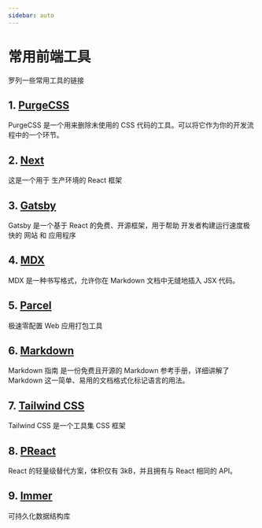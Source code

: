 ```yaml
---
sidebar: auto
---
```


# 常用前端工具

罗列一些常用工具的链接

## 1. [PurgeCSS](https://www.purgecss.cn/)

PurgeCSS 是一个用来删除未使用的 CSS 代码的工具。可以将它作为你的开发流程中的一个环节。

## 2. [Next](https://www.nextjs.cn/)

这是一个用于 生产环境的 React 框架

## 3. [Gatsby](https://www.gatsbyjs.cn/)

Gatsby 是一个基于 React 的免费、开源框架，用于帮助 开发者构建运行速度极快的 网站 和 应用程序

## 4. [MDX](https://www.mdxjs.cn/)

MDX 是一种书写格式，允许你在 Markdown 文档中无缝地插入 JSX 代码。

## 5. [Parcel](https://www.parceljs.cn/)

极速零配置 Web 应用打包工具

## 6. [Markdown](https://www.markdown.xyz/)

Markdown 指南 是一份免费且开源的 Markdown 参考手册，详细讲解了 Markdown 这一简单、易用的文档格式化标记语言的用法。

## 7. [Tailwind CSS](https://www.tailwindcss.cn/)

Tailwind CSS 是一个工具集 CSS 框架

## 8. [PReact](https://www.preactjs.com.cn/)

React 的轻量级替代方案，体积仅有 3kB，并且拥有与 React 相同的 API。

## 9. [Immer](https://immerjs.github.io/immer/docs/introduction)

可持久化数据结构库
